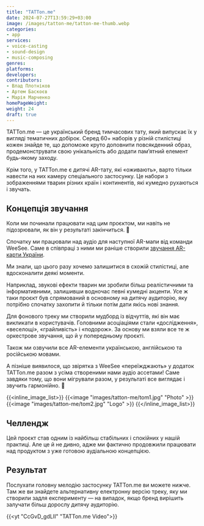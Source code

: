 ```yaml
---
title: "TATTon.me"
date: 2024-07-27T13:59:29+03:00
image: /images/tatton-me/tatton-me-thumb.webp
categories:
- app
services:
- voice-casting
- sound-design
- music-composing
genres:
platforms:
developers:
contributors:
- Влад Плотніков
- Артем Баскоєв
- Марія Марченко
homePageWeight:
weight: 24
draft: true
---
```


TATTon.me — це український бренд тимчасових тату, який випускає їх у вигляді тематичних добірок. Серед 60+ наборів у різній стилістиці кожен знайде те, що допоможе круто доповнити повсякденний образ, продемонструвати свою унікальність або додати пам’ятний елемент будь-якому заходу.

Крім того, у TATTon.me є дитячі AR-тату, які «оживають», варто тільки навести на них камеру спеціального застосунку. Це набори з зображеннями тварин різних країн і континентів, які кумедно рухаються і звучать.

## Концепція звучання

Коли ми починали працювати над цим проєктом, ми навіть не підозрювали, як він у результаті закінчиться. 🙂

Спочатку ми працювали над аудіо для наступної AR-мапи від команди WeeSee. Саме в співпраці з ними ми раніше створили [звучання AR-карти України](works/weesee).

Ми знали, що цього разу хочемо залишитися в схожій стилістиці, але вдосконалити деякі моменти.

Наприклад, звукові ефекти тварин ми зробили більш реалістичними та інформативними, залишивши водночас певні кумедні акценти. Усе ж таки проєкт був спрямований в основному на дитячу аудиторію, яку потрібно спочатку захопити й тільки потім дати якісь нові знання.

Для фонового треку ми створили мудборд із відчуттів, які він має викликати в користувачів. Головними асоціаціями стали «дослідження», «веселощі», «грайливість» і «подорож». За основу ми взяли все те ж оркестрове звучання, що й у попередньому проєкті.

Також ми озвучили все AR-елементи українською, англійською та російською мовами.

А пізніше виявилося, що звірятка з WeeSee «переїжджають» у додаток TATTon.me разом з усіма створеними нами аудіо ассетами! Саме завдяки тому, що вони мігрували разом, у результаті все виглядає і звучить гармонійно. 🙂

{{<inline_image_list>}}
{{<image "images/tatton-me/tom1.jpg" "Photo" >}}
{{<image "images/tatton-me/tom2.jpg" "Logo" >}}
{{</inline_image_list>}}

## Челлендж

Цей проєкт став одним із найбільш стабільних і спокійних у нашій практиці. Але це й не дивно, адже ми фактично продовжили працювати над продуктом з уже готовою аудіальною концепцією.

## Результат

Послухати головну мелодію застосунку TATTon.me ви можете нижче. Там же ви знайдете альтернативну електронну версію треку, яку ми створили задля експерименту — на випадок, якщо бренд вирішить залучати більш дорослу дитячу аудиторію.

{{<yt "CcGvD_gdLII" "TATTon.me Video">}}
